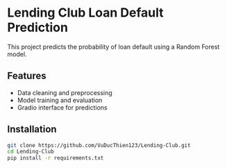 # Lending Club Loan Default Prediction

This project predicts the probability of loan default using a Random Forest model.

## Features
- Data cleaning and preprocessing
- Model training and evaluation
- Gradio interface for predictions

## Installation

```bash
git clone https://github.com/VuDucThien123/Lending-Club.git
cd Lending-Club
pip install -r requirements.txt
